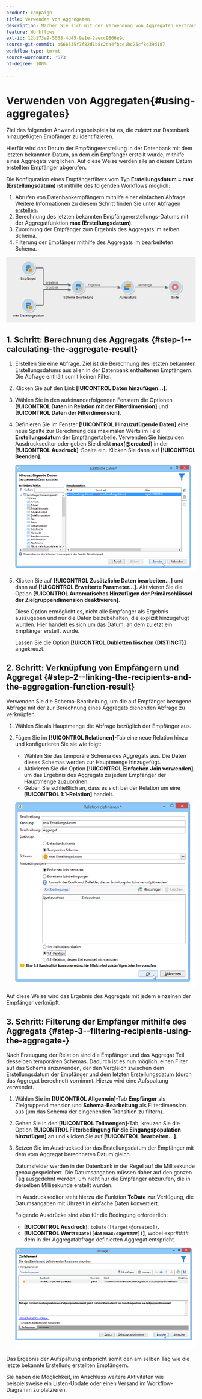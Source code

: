 ```yaml
---
product: campaign
title: Verwenden von Aggregaten
description: Machen Sie sich mit der Verwendung von Aggregaten vertraut
feature: Workflows
exl-id: 12b173e9-5068-4d45-9e1e-2aecc9866e9c
source-git-commit: b666535f7f82d1b8c2da4fbce1bc25cf8d39d187
workflow-type: tm+mt
source-wordcount: '673'
ht-degree: 100%

---
```


# Verwenden von Aggregaten{#using-aggregates}



Ziel des folgenden Anwendungsbeispiels ist es, die zuletzt zur Datenbank hinzugefügten Empfänger zu identifizieren.

Hierfür wird das Datum der Empfängererstellung in der Datenbank mit dem letzten bekannten Datum, an dem ein Empfänger erstellt wurde, mithilfe eines Aggregats verglichen. Auf diese Weise werden alle an diesem Datum erstellten Empfänger abgerufen.

Die Konfiguration eines Empfängerfilters vom Typ **Erstellungsdatum = max (Erstellungsdatum)** ist mithilfe des folgenden Workflows möglich:

1. Abrufen von Datenbankempfängern mithilfe einer einfachen Abfrage. Weitere Informationen zu diesem Schritt finden Sie unter [Abfragen erstellen](query.md#creating-a-query).
1. Berechnung des letzten bekannten Empfängererstellungs-Datums mit der Aggregatfunktion **max (Erstellungsdatum)**.
1. Zuordnung der Empfänger zum Ergebnis des Aggregats im selben Schema.
1. Filterung der Empfänger mithilfe des Aggregats im bearbeiteten Schema.

![](assets/datamanagement_usecase_1.png)

## 1. Schritt: Berechnung des Aggregats {#step-1--calculating-the-aggregate-result}

1. Erstellen Sie eine Abfrage. Ziel ist die Berechnung des letzten bekannten Erstellungsdatums aus allen in der Datenbank enthaltenen Empfängern. Die Abfrage enthält somit keinen Filter.
1. Klicken Sie auf den Link **[!UICONTROL Daten hinzufügen...]**.
1. Wählen Sie in den aufeinanderfolgenden Fenstern die Optionen **[!UICONTROL Daten in Relation mit der Filterdimension]** und **[!UICONTROL Daten der Filterdimension]**.
1. Definieren Sie im Fenster **[!UICONTROL Hinzuzufügende Daten]** eine neue Spalte zur Berechnung des maximalen Werts im Feld **Erstellungsdatum** der Empfängertabelle. Verwenden Sie hierzu den Ausdruckseditor oder geben Sie direkt **max(@created)** in der **[!UICONTROL Ausdruck]**-Spalte ein. Klicken Sie dann auf **[!UICONTROL Beenden]**.

   ![](assets/datamanagement_usecase_2.png)

1. Klicken Sie auf **[!UICONTROL Zusätzliche Daten bearbeiten...]** und dann auf **[!UICONTROL Erweiterte Parameter…]**. Aktivieren Sie die Option **[!UICONTROL Automatisches Hinzufügen der Primärschlüssel der Zielgruppendimension deaktivieren]**.

   Diese Option ermöglicht es, nicht alle Empfänger als Ergebnis auszugeben und nur die Daten beizubehalten, die explizit hinzugefügt wurden. Hier handelt es sich um das Datum, an dem zuletzt ein Empfänger erstellt wurde.

   Lassen Sie die Option **[!UICONTROL Dubletten löschen (DISTINCT)]** angekreuzt.

## 2. Schritt: Verknüpfung von Empfängern und Aggregat {#step-2--linking-the-recipients-and-the-aggregation-function-result}

Verwenden Sie die Schema-Bearbeitung, um die auf Empfänger bezogene Abfrage mit der zur Berechnung eines Aggregats dienenden Abfrage zu verknüpfen.

1. Wählen Sie als Hauptmenge die Abfrage bezüglich der Empfänger aus.
1. Fügen Sie im **[!UICONTROL Relationen]**-Tab eine neue Relation hinzu und konfigurieren Sie sie wie folgt:

   * Wählen Sie das temporäre Schema des Aggregats aus. Die Daten dieses Schemas werden zur Hauptmenge hinzugefügt.
   * Aktivieren Sie die Option **[!UICONTROL Einfachen Join verwenden]**, um das Ergebnis des Aggregats zu jedem Empfänger der Hauptmenge zuzuordnen.
   * Geben Sie schließlich an, dass es sich bei der Relation um eine **[!UICONTROL 1:1-Relation]** handelt.

   ![](assets/datamanagement_usecase_3.png)

Auf diese Weise wird das Ergebnis des Aggregats mit jedem einzelnen der Empfänger verknüpft.

## 3. Schritt: Filterung der Empfänger mithilfe des Aggregats  {#step-3--filtering-recipients-using-the-aggregate-}

Nach Erzeugung der Relation sind die Empfänger und das Aggregat Teil desselben temporären Schemas. Dadurch ist es nun möglich, einen Filter auf das Schema anzuwenden, der den Vergleich zwischen dem Erstellungsdatum der Empfänger und dem letzten Erstellungsdatum (durch das Aggregat berechnet) vornimmt. Hierzu wird eine Aufspaltung verwendet.

1. Wählen Sie im **[!UICONTROL Allgemein]**-Tab **Empfänger** als Zielgruppendimension und **Schema-Bearbeitung** als Filterdimension aus (um das Schema der eingehenden Transition zu filtern).
1. Gehen Sie in den **[!UICONTROL Teilmengen]**-Tab, kreuzen Sie die Option **[!UICONTROL Filterbedingung für die Eingangspopulation hinzufügen]** an und klicken Sie auf **[!UICONTROL Bearbeiten...]**.
1. Setzen Sie im Ausdruckseditor das Erstellungsdatum der Empfänger mit dem vom Aggregat berechneten Datum gleich.

   Datumsfelder werden in der Datenbank in der Regel auf die Millisekunde genau gespeichert. Die Datumsangaben müssen daher auf den ganzen Tag ausgedehnt werden, um nicht nur die Empfänger abzurufen, die in derselben Millisekunde erstellt wurden.

   Im Ausdruckseditor steht hierzu die Funktion **ToDate** zur Verfügung, die Datumsangaben mit Uhrzeit in einfache Daten konvertiert.

   Folgende Ausdrücke sind also für die Bedingung erforderlich:

   * **[!UICONTROL Ausdruck]**: `toDate([target/@created])`.
   * **[!UICONTROL Wert`toDate([datemax/expr####])`]**, wobei expr#### dem in der Aggregatabfrage definierten Aggregat entspricht.

   ![](assets/datamanagement_usecase_4.png)

Das Ergebnis der Aufspaltung entspricht somit den am selben Tag wie die letzte bekannte Erstellung erstellten Empfängern.

Sie haben die Möglichkeit, im Anschluss weitere Aktivitäten wie beispielsweise ein Listen-Update oder einen Versand im Workflow-Diagramm zu platzieren.
